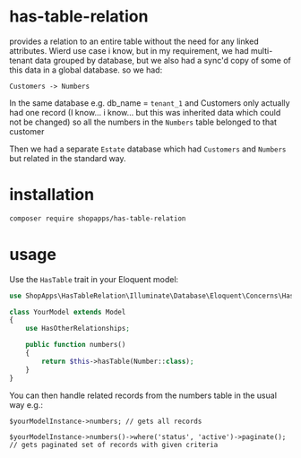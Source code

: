 # has-table-relation
provides a relation to an entire table without the need for any linked attributes.  Wierd use case i know, but in my requirement, we had multi-tenant data grouped by database, but we also had a sync'd copy of some of this data in a global database. so we had:
```
Customers -> Numbers
```
In the same database e.g. db_name = `tenant_1` and Customers only actually had one record (I know... i know... but this was inherited data which could not be changed) so all the numbers in the `Numbers` table belonged to that customer

Then we had a separate `Estate` database which had `Customers` and `Numbers` but related in the standard way.


# installation

```bash
composer require shopapps/has-table-relation
```

# usage
Use the `HasTable` trait in your Eloquent model:
```php
use ShopApps\HasTableRelation\Illuminate\Database\Eloquent\Concerns\HasOtherRelationships;

class YourModel extends Model
{
    use HasOtherRelationships;

    public function numbers()
    {
        return $this->hasTable(Number::class);
    }
}
```
You can then handle related records from the numbers table in the usual way e.g.:
```
$yourModelInstance->numbers; // gets all records

$yourModelInstance->numbers()->where('status', 'active')->paginate(); // gets paginated set of records with given criteria
```
